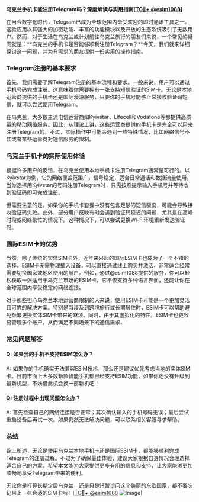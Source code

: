 **乌克兰手机卡能注册Telegram吗？深度解读与实用指南[[TG💪+ @esim1088](https://t.me/s/esim1088)]**

在当今数字化时代，Telegram已成为全球范围内备受欢迎的即时通讯工具之一。这款应用以其强大的加密功能、丰富的功能模块以及开放的生态系统吸引了无数用户。然而，对于生活在乌克兰或计划前往乌克兰旅行的朋友们来说，一个常见的疑问就是：**乌克兰的手机卡是否能够顺利注册Telegram？**今天，我们就来详细探讨这一问题，并为有需求的朋友提供一份实用的操作指南。

### Telegram注册的基本要求

首先，我们需要了解Telegram注册的基本流程和要求。一般来说，用户可以通过手机号码完成注册。这意味着你需要拥有一张支持短信验证的SIM卡。无论是本地运营商提供的手机卡还是国际漫游服务，只要你的手机号能够正常接收验证码短信，就可以尝试使用Telegram。

在乌克兰，大多数主流电信运营商如Kyivstar、Lifecell和Vodafone等都提供高质量的移动网络服务。因此，从理论上讲，这些运营商提供的手机卡是完全可以用来注册Telegram的。不过，实际操作中可能会遇到一些特殊情况，比如网络信号不佳或者某些运营商对短信服务的限制。

### 乌克兰手机卡的实际使用体验

根据许多用户的反馈，在乌克兰使用本地手机卡注册Telegram通常是可行的。以Kyivstar为例，它的网络覆盖范围广，信号稳定，适合日常通话和数据流量使用。当你选择用Kyivstar的号码注册Telegram时，只需按照提示输入手机号并等待收到验证码即可完成注册。

但需要注意的是，如果你的手机卡套餐中没有包含足够的短信额度，可能会导致接收验证码失败。此外，部分用户反映有时会遇到验证码延迟的问题，尤其是在高峰时段或网络繁忙的情况下。这种情况下，可以尝试更换Wi-Fi环境重新发送验证码。

### 国际ESIM卡的优势

当然，除了传统的实体SIM卡外，近年来兴起的国际ESIM卡也成为了一个不错的选择。ESIM卡无需物理插入设备，可以直接通过线上购买并激活，非常适合经常需要切换国家或地区使用的用户。例如，通过@esim1088提供的服务，你可以轻松获取一张适用于乌克兰市场的ESIM卡，它不仅支持多种语言界面，还能让你在全球范围内享受稳定的网络连接。

对于那些担心乌克兰本地运营商限制的人来说，使用ESIM卡可能是一个更加灵活且可靠的解决方案。特别是当涉及到跨境旅行或长期居住时，ESIM卡可以帮助避免频繁更换实体SIM卡带来的麻烦。同时，由于其虚拟化的特性，ESIM卡也更容易管理多个账户，从而满足不同场景下的通信需求。

### 常见问题解答

#### Q: 如果我的手机不支持ESIM怎么办？
A: 如果你的手机确实无法兼容ESIM技术，那么还是建议优先考虑当地的实体SIM卡。目前市面上大多数新款智能手机都已经支持ESIM功能，如果你还没有升级到最新机型，不妨借此机会换一部新机吧！

#### Q: 注册过程中出现问题怎么办？
A: 首先检查自己的网络连接是否正常；其次确认输入的手机号码无误；最后尝试重启设备后再试一次。如果仍然无法解决问题，可以联系相关客服寻求帮助。

### 总结

综上所述，无论是使用乌克兰本地手机卡还是国际ESIM卡，都能够顺利完成Telegram的注册过程。不过为了确保最佳体验，建议大家根据自身情况合理选择适合自己的方案。希望本文能为大家提供更多有用的信息和支持，让大家能够更加顺畅地享受Telegram带来的便利。

无论你是打算长期定居乌克兰，还是只是短暂访问这个美丽的东欧国家，都不要忘记带上一张合适的SIM卡哦！[[TG💪+ @esim1088](https://t.me/s/esim1088) ![Image](https://i.postimg.cc/4NQfJmqS/Snipaste-2025-05-13-00-14-12.png)]